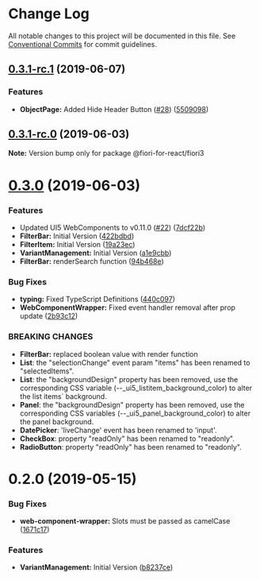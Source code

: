 # Change Log

All notable changes to this project will be documented in this file.
See [Conventional Commits](https://conventionalcommits.org) for commit guidelines.

## [0.3.1-rc.1](https://github.com/SAP/fiori-for-react/tree/master/packages/fiori3/compare/v0.3.1-rc.0...v0.3.1-rc.1) (2019-06-07)


### Features

* **ObjectPage:** Added Hide Header Button ([#28](https://github.com/SAP/fiori-for-react/tree/master/packages/fiori3/issues/28)) ([5509098](https://github.com/SAP/fiori-for-react/tree/master/packages/fiori3/commit/5509098))





## [0.3.1-rc.0](https://github.com/SAP/fiori-for-react/tree/master/packages/fiori3/compare/v0.3.0...v0.3.1-rc.0) (2019-06-03)

**Note:** Version bump only for package @fiori-for-react/fiori3





# [0.3.0](https://github.com/SAP/fiori-for-react/compare/v0.2.0...v0.3.0) (2019-06-03)


### Features

* Updated UI5 WebComponents to v0.11.0 ([#22](https://github.com/SAP/fiori-for-react/tree/master/packages/fiori3/issues/22)) ([7dcf22b](https://github.com/SAP/fiori-for-react/tree/master/packages/fiori3/commit/7dcf22b))
* **FilterBar:** Initial Version ([422bdbd](https://github.com/SAP/fiori-for-react/tree/master/packages/fiori3/commit/422bdbd))
* **FilterItem:** Initial Version ([19a23ec](https://github.com/SAP/fiori-for-react/tree/master/packages/fiori3/commit/19a23ec))
* **VariantManagement:** Initial Version ([a1e9cbb](https://github.com/SAP/fiori-for-react/tree/master/packages/fiori3/commit/a1e9cbb))
* **FilterBar:** renderSearch function ([94b468e](https://github.com/SAP/fiori-for-react/tree/master/packages/fiori3/commit/94b468e))


### Bug Fixes

* **typing:** Fixed TypeScript Definitions ([440c097](https://github.com/SAP/fiori-for-react/tree/master/packages/fiori3/commit/440c097))
* **WebComponentWrapper:** Fixed event handler removal after prop update ([2b93c12](https://github.com/SAP/fiori-for-react/tree/master/packages/fiori3/commit/2b93c12))


### BREAKING CHANGES

* **FilterBar:** replaced boolean value with render function
* **List**: the "selectionChange" event param "items" has been renamed to "selectedItems".
* **List**: the "backgroundDesign" property has been removed, use the corresponding CSS variable (--_ui5_listitem_background_color) to alter the list items` background.
* **Panel**: the "backgroundDesign" property has been removed, use the corresponding CSS variables (--_ui5_panel_background_color) to alter the panel background.
* **DatePicker**: 'liveChange' event has been renamed to 'input'.
* **CheckBox**: property "readOnly" has been renamed to "readonly".
* **RadioButton**: property "readOnly" has been renamed to "readonly".


# 0.2.0 (2019-05-15)


### Bug Fixes

* **web-component-wrapper:** Slots must be passed as camelCase ([1671c17](https://github.com/SAP/fiori-for-react/tree/master/packages/fiori3/commit/1671c17))


### Features

* **VariantManagement:** Initial Version ([b8237ce](https://github.com/SAP/fiori-for-react/tree/master/packages/fiori3/commit/b8237ce))
